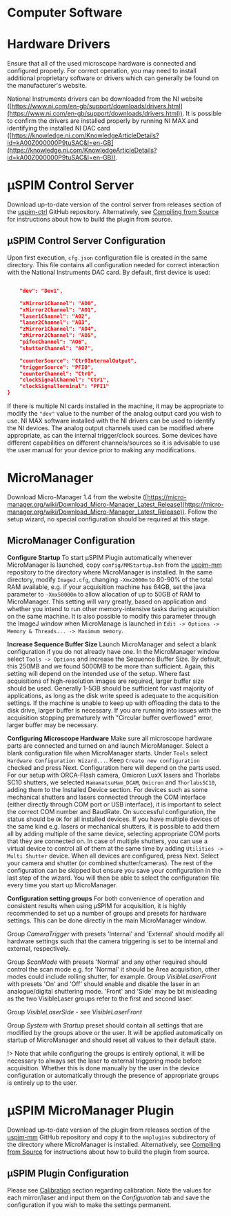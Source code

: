 # Computer Software
# Hardware Drivers
Ensure that all of the used microscope hardware is connected and configured properly. For correct operation, you may need to install additional proprietary software or drivers which can generally be found on the manufacturer's website.

National Instruments drivers can be downloaded from the NI website ([https://www.ni.com/en-gb/support/downloads/drivers.html](https://www.ni.com/en-gb/support/downloads/drivers.html)). It is possible to confirm the drivers are installed properly by running NI MAX and identifying the installed NI DAC card ([https://knowledge.ni.com/KnowledgeArticleDetails?id=kA00Z000000P9tuSAC&l=en-GB](https://knowledge.ni.com/KnowledgeArticleDetails?id=kA00Z000000P9tuSAC&l=en-GB)).

# μSPIM Control Server
Download up-to-date version of the control server from releases section of the [uspim-ctrl](https://github.com/DanielSaska/uspim-ctrl/releases) GitHub repository. Alternatively, see [Compiling from Source](/compiling.md) for instructions about how to build the plugin from source. 

## μSPIM Control Server Configuration
Upon first execution, `cfg.json` configuration file is created in the same directory. This file contains all configuration needed for correct interaction with the National Instruments DAC card. By default, first device is used:
```json

	"dev": "Dev1",

	"xMirror1Channel": "AO0",
	"xMirror2Channel": "AO1",
	"laser1Channel": "AO2",
	"laser2Channel": "AO3",
	"zMirror1Channel": "AO4",
	"zMirror2Channel": "AO5",
	"pifocChannel": "AO6",
	"shutterChannel": "AO7",

	"counterSource": "Ctr0InternalOutput",
	"triggerSource": "PFI0",
	"counterChannel": "Ctr0",
	"clockSignalChannel": "Ctr1",
	"clockSignalTerminal": "PFI1"
}
```
If there is multiple NI cards installed in the machine, it may be appropriate to modify the `"dev"` value to the number of the analog output card you wish to use. NI MAX software installed with the NI drivers can be used to identify the NI devices. The analog output channels used can be modified where appropriate, as can the internal trigger/clock sources. Some devices have different capabilities on different channels/sources so it is advisable to use the user manual for your device prior to making any modifications.

# MicroManager
Download Micro-Manager 1.4 from the website ([https://micro-manager.org/wiki/Download_Micro-Manager_Latest_Release](https://micro-manager.org/wiki/Download_Micro-Manager_Latest_Release)). Follow the setup wizard, no special configuration should be required at this stage.

## MicroManager Configuration

**Configure Startup** To start μSPIM Plugin automatically whenever MicroManager is launched, copy `config/MMStartup.bsh` from the [uspim-mm](https://github.com/DanielSaska/uspim-mm/tree/master/config) repository to the directory where MicroManager is installed. In the same directory, modify `ImageJ.cfg`, changing `-Xmx2000m` to 80-90% of the total RAM available, e.g. if your acquisition machine has 64GB, set the java parameter to `-Xmx50000m` to allow allocation of up to 50GB of RAM to MicroManager. This setting will vary greatly, based on application and whether you intend to run other memory-intensive tasks during acquisition on the same machine. It is also possible to modify this parameter through the ImageJ window when MicroManage is launched in `Edit -> Options -> Memory & Threads... -> Maximum memory`.

**Increase Sequence Buffer Size** Launch MicroManager and select a blank configuration if you do not already have one. In the MicroManager window select `Tools -> Options` and increase the Sequence Buffer Size. By default, this 250MB and we found 5000MB to be more than sufficient. Again, this setting will depend on the intended use of the setup. Where fast acquisitions of high-resolution images are required, larger buffer size should be used. Generally 1-5GB should be sufficient for vast majority of applications, as long as the disk write speed is adequate to the acquisition settings. If the machine is unable to keep up with offloading the data to the disk drive, larger buffer is necessary. If you are running into issues with the acquisition stopping prematurely with "Circular buffer overflowed" error, larger buffer may be necessary.

**Configuring Microscope Hardware** Make sure all microscope hardware parts are connected and turned on and launch MicroManager. Select a blank configuration file when MicroManager starts. Under `Tools` select `Hardware Configuration Wizard...`. Keep `Create new configuration` checked and press Next. Configuration here will depend on the parts used. For our setup with ORCA-Flash camera, Omicron LuxX lasers and Thorlabs SC10 shutters, we selected `HamamatsuHam_DCAM`, `Omicron` and `ThorlabsSC10`, adding them to the Installed Device section. For devices such as some mechanical shutters and lasers connected through the COM interface (either directly through COM port or USB interface), it is important to select the correct COM number and BaudRate. On successful configuration, the status should be `OK` for all installed devices. If you have multiple devices of the same kind e.g. lasers or mechanical shutters, it is possible to add them all by adding multiple of the same device, selecting appropriate COM ports that they are connected on. In case of multiple shutters, you can use a virtual device to control all of them at the same time by adding `Utilities -> Multi Shutter` device. When all devices are configured, press Next. Select your camera and shutter (or combined shutter/cameras). The rest of the configuration can be skipped but ensure you save your configuration in the last step of the wizard. You will then be able to select the configuration file every time you start up MicroManager.

**Configuration setting groups** For both convenience of operation and consistent results when using μSPIM for acquisition, it is highly recommended to set up a number of groups and presets for hardware settings. This can be done directly in the main MicroManager window.

Group *CameraTrigger* with presets 'Internal' and 'External' should modify all hardware settings such that the camera triggering is set to be internal and external, respectively.

Group *ScanMode* with presets 'Normal' and any other required should control the scan mode e.g. for 'Normal' it should be Area acquisition, other modes could include rolling shutter, for example.
Group *VisibleLaserFront* with presets 'On' and 'Off' should enable and disable the laser in an analogue/digital shuttering mode. 'Front' and 'Side' may be bit misleading as the two VisibleLaser groups refer to the first and second laser.

Group *VisibleLaserSide* - see *VisibleLaserFront*

Group *System* with *Startup* preset should contain all settings that are modified by the groups above or the user. It will be applied automatically on startup of MicroManager and should reset all values to their default state.

!> Note that while configuring the groups is entirely optional, it will be necessary to always set the laser to external triggering mode before acquisition. Whether this is done manually by the user in the device configuration or automatically through the presence of appropriate groups is entirely up to the user.

# μSPIM MicroManager Plugin
Download up-to-date version of the plugin from releases section of the [uspim-mm](https://github.com/DanielSaska/uspim-mm/releases) GitHub repository and copy it to the `mmplugins` subdirectory of the directory where MicroManager is installed. Alternatively, see [Compiling from Source](/compiling.md) for instructions about how to build the plugin from source.

## μSPIM Plugin Configuration
Please see [Calibration](/calibration.md) section regarding calibration. Note the values for each mirror/laser and input them on the *Configuration* tab and save the configuration if you wish to make the settings permanent.

